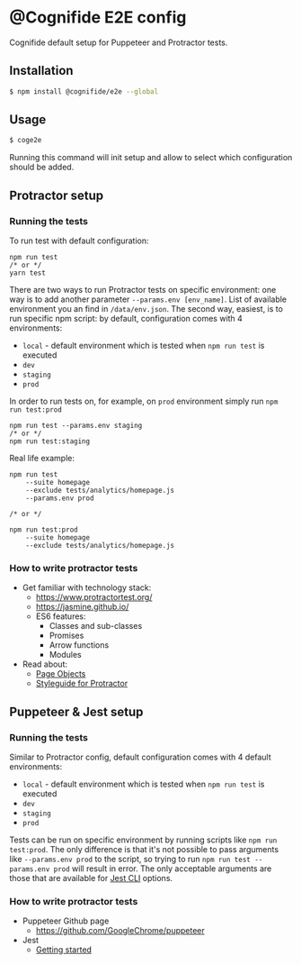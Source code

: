 # @Cognifide E2E config
Cognifide default setup for Puppeteer and Protractor tests.

## Installation

```bash
$ npm install @cognifide/e2e --global
```

## Usage

```bash
$ coge2e
```
Running this command will init setup and allow to select which configuration should be added.

## Protractor setup
### Running the tests
To run test with default configuration:
```
npm run test
/* or */
yarn test
```
There are two ways to run Protractor tests on specific environment: one way is to add another parameter  `--params.env [env_name]`. List of available environment you an find in `/data/env.json`. The second way, easiest, is to run specific npm script: by default, configuration comes with 4 environments:
- `local` - default environment which is tested when `npm run test` is executed
- `dev`
- `staging`
- `prod`

In order to run tests on, for example, on `prod` environment simply run `npm run test:prod`
```
npm run test --params.env staging
/* or */
npm run test:staging
```
Real life example:
```
npm run test
    --suite homepage
    --exclude tests/analytics/homepage.js
    --params.env prod

/* or */

npm run test:prod
    --suite homepage
    --exclude tests/analytics/homepage.js

```

### How to write protractor tests
* Get familiar with technology stack:
    * https://www.protractortest.org/
    * https://jasmine.github.io/
    * ES6 features:
        * Classes and sub-classes
        * Promises
        * Arrow functions
        * Modules
* Read about:
    * [Page Objects](https://www.protractortest.org/#/page-objects)
    * [Styleguide for Protractor](https://github.com/CarmenPopoviciu/protractor-styleguide)


## Puppeteer & Jest setup
### Running the tests

Similar to Protractor config, default configuration comes with 4 default environments:
- `local` - default environment which is tested when `npm run test` is executed
- `dev`
- `staging`
- `prod`

Tests can be run on specific environment by running scripts like `npm run test:prod`. The only difference is that it's not possible to pass arguments like `--params.env prod` to the script, so trying to run `npm run test --params.env prod` will result in error. The only acceptable arguments are those that are available for [Jest CLI](https://jestjs.io/docs/en/cli) options.

### How to write protractor tests
* Puppeteer Github page
    * https://github.com/GoogleChrome/puppeteer
* Jest
    * [Getting started](https://jestjs.io/docs/en/getting-started)